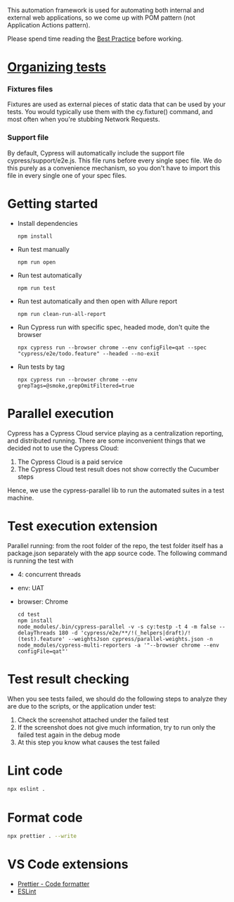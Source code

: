 This automation framework is used for automating both internal and external web applications, so we come up with POM pattern (not Application Actions pattern).

Please spend time reading the [Best Practice](https://docs.cypress.io/guides/references/best-practices)
before working.

# [Organizing tests](https://docs.cypress.io/guides/core-concepts/writing-and-organizing-tests)

### Fixtures files

Fixtures are used as external pieces of static data that can be used by your tests.
You would typically use them with the cy.fixture() command, and most often when you're stubbing Network Requests.

### Support file

By default, Cypress will automatically include the support file cypress/support/e2e.js. This file runs before every single spec file.
We do this purely as a convenience mechanism, so you don't have to import this file in every single one of your spec files.

# Getting started

- Install dependencies

  `npm install`

- Run test manually

  `npm run open`

- Run test automatically

  `npm run test`

- Run test automatically and then open with Allure report

  `npm run clean-run-all-report`

- Run Cypress run with specific spec, headed mode, don't quite the browser

  `npx cypress run --browser chrome --env configFile=qat --spec "cypress/e2e/todo.feature" --headed --no-exit`

- Run tests by tag

  `npx cypress run --browser chrome --env grepTags=@smoke,grepOmitFiltered=true`

# Parallel execution

Cypress has a Cypress Cloud service playing as a centralization reporting, and distributed running.
There are some inconvenient things that we decided not to use the Cypress Cloud:

1. The Cypress Cloud is a paid service
2. The Cypress Cloud test result does not show correctly the Cucumber steps

Hence, we use the cypress-parallel lib to run the automated suites in a test machine.

# Test execution extension

Parallel running: from the root folder of the repo, the test folder itself has a package.json separately with
the app source code. The following command is running the test with

- 4: concurrent threads
- env: UAT
- browser: Chrome

  ```
  cd test
  npm install
  node_modules/.bin/cypress-parallel -v -s cy:testp -t 4 -m false --delayThreads 180 -d 'cypress/e2e/**/!(_helpers|draft)/!(test).feature' --weightsJson cypress/parallel-weights.json -n node_modules/cypress-multi-reporters -a '"--browser chrome --env configFile=qat"'
  ```

# Test result checking

When you see tests failed, we should do the following steps to analyze they are due to the scripts, or the application under test:

1. Check the screenshot attached under the failed test
2. If the screenshot does not give much information, try to run only the failed test again in the debug mode
3. At this step you know what causes the test failed

# Lint code

```sh
npx eslint .
```

# Format code

```sh
npx prettier . --write
```

# VS Code extensions

- [Prettier - Code formatter](https://marketplace.visualstudio.com/items?itemName=esbenp.prettier-vscode)
- [ESLint](https://marketplace.visualstudio.com/items?itemName=dbaeumer.vscode-eslint)
